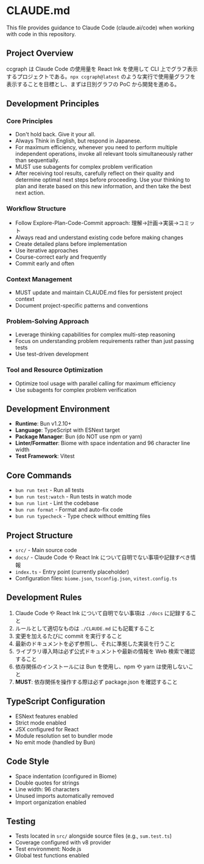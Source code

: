 # CLAUDE.md

This file provides guidance to Claude Code (claude.ai/code) when working with code in this repository.

## Project Overview

ccgraph は Claude Code の使用量を React Ink を使用して CLI 上でグラフ表示するプロジェクトである。`npx ccgraph@latest` のような実行で使用量グラフを表示することを目標とし、まずは日別グラフの PoC から開発を進める。

## Development Principles

### Core Principles

- Don't hold back. Give it your all.
- Always Think in English, but respond in Japanese.
- For maximum efficiency, whenever you need to perform multiple independent operations, invoke all relevant tools simultaneously rather than sequentially.
- MUST use subagents for complex problem verification
- After receiving tool results, carefully reflect on their quality and determine optimal next steps before proceeding. Use your thinking to plan and iterate based on this new information, and then take the best next action.

### Workflow Structure

- Follow Explore-Plan-Code-Commit approach: 理解→計画→実装→コミット
- Always read and understand existing code before making changes
- Create detailed plans before implementation
- Use iterative approaches
- Course-correct early and frequently
- Commit early and often

### Context Management

- MUST update and maintain CLAUDE.md files for persistent project context
- Document project-specific patterns and conventions

### Problem-Solving Approach

- Leverage thinking capabilities for complex multi-step reasoning
- Focus on understanding problem requirements rather than just passing tests
- Use test-driven development

### Tool and Resource Optimization

- Optimize tool usage with parallel calling for maximum efficiency
- Use subagents for complex problem verification

## Development Environment

- **Runtime**: Bun v1.2.10+
- **Language**: TypeScript with ESNext target
- **Package Manager**: Bun (do NOT use npm or yarn)
- **Linter/Formatter**: Biome with space indentation and 96 character line width
- **Test Framework**: Vitest

## Core Commands

- `bun run test` - Run all tests
- `bun run test:watch` - Run tests in watch mode
- `bun run lint` - Lint the codebase
- `bun run format` - Format and auto-fix code
- `bun run typecheck` - Type check without emitting files

## Project Structure

- `src/` - Main source code
- `docs/` - Claude Code や React Ink について自明でない事項や記録すべき情報
- `index.ts` - Entry point (currently placeholder)
- Configuration files: `biome.json`, `tsconfig.json`, `vitest.config.ts`

## Development Rules

1. Claude Code や React Ink について自明でない事項は `./docs` に記録すること
2. ルールとして適切なものは `./CLAUDE.md` にも記載すること
3. 変更を加えるたびに commit を実行すること
4. 最新のドキュメントを必ず参照し、それに準拠した実装を行うこと
5. ライブラリ導入時は必ず公式ドキュメントや最新の情報を Web 検索で確認すること
6. 依存関係のインストールには Bun を使用し、npm や yarn は使用しないこと
7. **MUST**: 依存関係を操作する際は必ず package.json を確認すること

## TypeScript Configuration

- ESNext features enabled
- Strict mode enabled
- JSX configured for React
- Module resolution set to bundler mode
- No emit mode (handled by Bun)

## Code Style

- Space indentation (configured in Biome)
- Double quotes for strings
- Line width: 96 characters
- Unused imports automatically removed
- Import organization enabled

## Testing

- Tests located in `src/` alongside source files (e.g., `sum.test.ts`)
- Coverage configured with v8 provider
- Test environment: Node.js
- Global test functions enabled